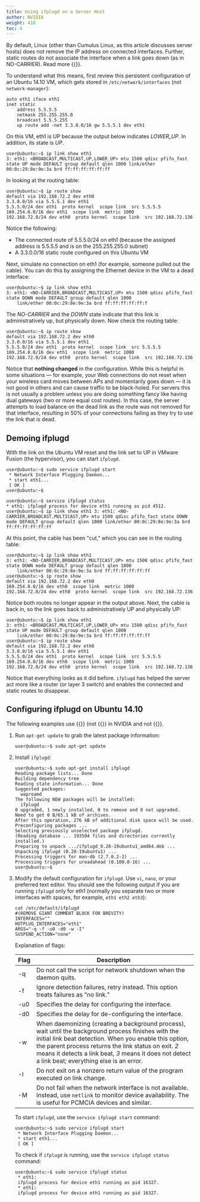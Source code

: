 ```yaml
---
title: Using ifplugd on a Server Host
author: NVIDIA
weight: 418
toc: 4
---
```


By default, Linux (other than Cumulus Linux, as this article discusses server hosts) does not remove the IP address on connected interfaces. Further, static routes do not associate the interface when a link goes down (as in NO-CARRIER). Read more {{<link url="Monitor-Interface-Administrative-State-and-Physical-State-on-Cumulus-Linux" text="about determining the administrative/physical state on Linux">}}.

To understand what this means, first review this persistent configuration of an Ubuntu 14.10 VM, which gets stored in `/etc/network/interfaces` (not `network-manager`):

    auto eth1 iface eth1
    inet static 
        address 5.5.5.5 
        netmask 255.255.255.0 
        broadcast 5.5.5.255 
        up route add -net 3.3.0.0/16 gw 5.5.5.1 dev eth1

On this VM, eth1 is UP because the output below indicates *LOWER\_UP*. In addition, its state is *UP*.

    user@ubuntu:~$ ip link show eth1
    3: eth1: <BROADCAST,MULTICAST,UP,LOWER_UP> mtu 1500 qdisc pfifo_fast state UP mode DEFAULT group default qlen 1000 link/ether 00:0c:29:8e:9e:3a brd ff:ff:ff:ff:ff:ff

In looking at the routing table:

    user@ubuntu:~$ ip route show
    default via 192.168.72.2 dev eth0
    3.3.0.0/16 via 5.5.5.1 dev eth1
    5.5.5.0/24 dev eth1  proto kernel  scope link  src 5.5.5.5
    169.254.0.0/16 dev eth1  scope link  metric 1000
    192.168.72.0/24 dev eth0  proto kernel  scope link  src 192.168.72.136

Notice the following:

- The connected route of 5.5.5.0/24 on eth1 (because the assigned address is 5.5.5.5 and is on the 255.255.255.0 subnet)
- A 3.3.0.0/16 static route configured on this Ubuntu VM

Next, simulate no connection on eth1 (for example, someone pulled out the cable). You can do this by assigning the Ethernet device in the VM to a dead interface:

    user@ubuntu:~$ ip link show eth1
    3: eth1: <NO-CARRIER,BROADCAST,MULTICAST,UP> mtu 1500 qdisc pfifo_fast state DOWN mode DEFAULT group default qlen 1000
        link/ether 00:0c:29:8e:9e:3a brd ff:ff:ff:ff:ff:f

The *NO-CARRIER* and the *DOWN* state indicate that this link is administratively up, but physically down. Now check the routing table:

    user@ubuntu:~$ ip route show
    default via 192.168.72.2 dev eth0
    3.3.0.0/16 via 5.5.5.1 dev eth1
    5.5.5.0/24 dev eth1  proto kernel  scope link  src 5.5.5.5
    169.254.0.0/16 dev eth1  scope link  metric 1000
    192.168.72.0/24 dev eth0  proto kernel  scope link  src 192.168.72.136

Notice that **nothing changed** in the configuration. While this is helpful in some situations &mdash; for example, your Web connections do not reset when your wireless card moves between APs and momentarily goes down &mdash; it is not good in others and can cause traffic to be black-holed. For servers this is not usually a problem unless you are doing something fancy like having dual gateways (two or more equal cost routes). In this case, the server attempts to load balance on the dead link as the route was not removed for that interface, resulting in 50% of your connections failing as they try to use the link that is dead.

## Demoing ifplugd

With the link on the Ubuntu VM reset and the link set to UP in VMware Fusion (the hypervisor), you can start `ifplugd`.

    user@ubuntu:~$ sudo service ifplugd start
     * Network Interface Plugging Daemon...                                          
     * start eth1...                                                         
     [ OK ] 
    user@ubuntu:~$                                               
    
    user@ubuntu:~$ service ifplugd status 
    * eth1: ifplugd process for device eth1 running as pid 4512. 
    user@ubuntu:~$ ip link show eth1 3: eth1: <NO-CARRIER,BROADCAST,MULTICAST,UP> mtu 1500 qdisc pfifo_fast state DOWN mode DEFAULT group default qlen 1000 link/ether 00:0c:29:8e:9e:3a brd ff:ff:ff:ff:ff:ff

At this point, the cable has been "cut," which you can see in the routing table:

    user@ubuntu:~$ ip link show eth1
    3: eth1: <NO-CARRIER,BROADCAST,MULTICAST,UP> mtu 1500 qdisc pfifo_fast state DOWN mode DEFAULT group default qlen 1000
        link/ether 00:0c:29:8e:9e:3a brd ff:ff:ff:ff:ff:ff
    user@ubuntu:~$ ip route show
    default via 192.168.72.2 dev eth0
    169.254.0.0/16 dev eth0  scope link  metric 1000
    192.168.72.0/24 dev eth0  proto kernel  scope link  src 192.168.72.136

Notice both routes no longer appear in the output above. Next, the cable is back in, so the link goes back to administratively UP and physically UP:

    user@ubuntu:~$ ip link show eth1
    3: eth1: <BROADCAST,MULTICAST,UP,LOWER_UP> mtu 1500 qdisc pfifo_fast state UP mode DEFAULT group default qlen 1000
        link/ether 00:0c:29:8e:9e:3a brd ff:ff:ff:ff:ff:ff
    user@ubuntu:~$ ip route show
    default via 192.168.72.2 dev eth0
    3.3.0.0/16 via 5.5.5.1 dev eth1
    5.5.5.0/24 dev eth1  proto kernel  scope link  src 5.5.5.5
    169.254.0.0/16 dev eth0  scope link  metric 1000
    192.168.72.0/24 dev eth0  proto kernel  scope link  src 192.168.72.136

Notice that everything looks as it did before. `ifplugd` has helped the server act more like a router (or layer 3 switch) and enables the connected and static routes to disappear.
<!-- vale off -->
## Configuring ifplugd on Ubuntu 14.10
<!-- vale on -->
The following examples use {{<exlink url="https://launchpad.net/ubuntu/+source/ifupdown" text="ifupdown">}} (not {{<exlink url="https://github.com/CumulusNetworks/ifupdown2" text="ifupdown2">}} in NVIDIA and not {{<exlink url="https://wiki.debian.org/NetworkManager" text="network-manager">}}.

1.  Run `apt-get update` to grab the latest package information:  

        user@ubuntu:~$ sudo apt-get update

2.  Install `ifplugd`:  

        user@ubuntu:~$ sudo apt-get install ifplugd
        Reading package lists... Done
        Building dependency tree       
        Reading state information... Done
        Suggested packages:
          waproamd
        The following NEW packages will be installed:
          ifplugd
        0 upgraded, 1 newly installed, 0 to remove and 0 not upgraded.
        Need to get 0 B/65.1 kB of archives.
        After this operation, 276 kB of additional disk space will be used.
        Preconfiguring packages ...
        Selecting previously unselected package ifplugd.
        (Reading database ... 193504 files and directories currently installed.)
        Preparing to unpack .../ifplugd_0.28-19ubuntu1_amd64.deb ...
        Unpacking ifplugd (0.28-19ubuntu1) ...
        Processing triggers for man-db (2.7.0.2-2) ...
        Processing triggers for ureadahead (0.100.0-16) ...
        user@ubuntu:~$

3.  Modify the default configuration for `ifplugd`. Use `vi`, `nano`, or your preferred text editor. You should see the following output if you are running `ifplugd` only for eth1 (normally you separate two or more interfaces with spaces, for example, `eth1 eth2 eth3`):

        cat /etc/default/ifplugd
        #(REMOVE GIANT COMMENT BLOCK FOR BREVITY)
        INTERFACES=""
        HOTPLUG_INTERFACES="eth1"
        ARGS="-q -f -u0 -d0 -w -I"
        SUSPEND_ACTION="none"

    Explanation of flags:

    | Flag | Description |
    | ---- | ----------- |
    | \-q  | Do not call the script for network shutdown when the daemon quits. |
    | \-f  | Ignore detection failures, retry instead. This option treats failures as "no link."  |
    | \-u0 | Specifies the delay for configuring the interface. |
    | \-d0 | Specifies the delay for de-configuring the interface. |
    | \-w  | When daemonizing (creating a background process), wait until the background process finishes with the initial link beat detection. When you enable this option, the parent process returns the link status on exit. *2* means it detects a link beat, *3* means it does not detect a link beat; everything else is an error. |
    | \-I  | Do not exit on a nonzero return value of the program executed on link change.  |
    | \-M  | Do not fail when the network interface is not available. Instead, use `netlink` to monitor device availability. The is useful for PCMCIA devices and similar. |

    To start `ifplugd`, use the `service ifplugd start` command:

        user@ubuntu:~$ sudo service ifplugd start
         * Network Interface Plugging Daemon...                                          
         * start eth1...                                                         
         [ OK ] 

    To check if `ifplugd` is running, use the `service ifplugd status` command:

        user@ubuntu:~$ sudo service ifplugd status
         * eth1:                                                                        
         ifplugd process for device eth1 running as pid 16327.
         * eth1:                                                                        
         ifplugd process for device eth1 running as pid 16327.
